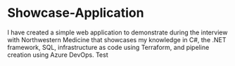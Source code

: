 # Showcase-Application
I have created a simple web application to demonstrate during the interview with Northwestern Medicine that showcases my knowledge in C#, the .NET framework, SQL, infrastructure as code using Terraform, and pipeline creation using Azure DevOps.
Test
